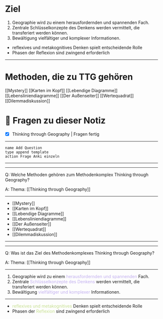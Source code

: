# Ziel

1. Geographie wird zu einem herausfordernden und spannenden Fach.
2. Zentrale Schlüsselkonzepte des Denkens werden vermittelt, die transferiert werden können.
3. Bewältigung vielfältiger und komplexer Informationen.

- reflexives und metakognitives Denken spielt entscheidende Rolle
- Phasen der Reflexion sind zwingend erforderlich

---

# Methoden, die zu TTG gehören

[[Mystery]]
[[Karten im Kopf]]
[[Lebendige Diagramme]]
[[Lebensliniendiagramme]]
[[Der Außenseiter]]
[[Wertequadrat]]
[[Dilemmadiskussion]]

# 🔎 Fragen zu dieser Notiz

- [x] Thinking through Geography  | Fragen fertig

---

```button
name Add Question
type append template
action Frage Anki einzeln
```
___
---

Q: Welche Methoden gehören zum Methodenkomplex Thinking through Geography?

A:  Thema: [[Thinking through Geography]] 
________
- [[Mystery]]
- [[Karten im Kopf]]
- [[Lebendige Diagramme]]
- [[Lebensliniendiagramme]]
- [[Der Außenseiter]]
- [[Wertequadrat]]
- [[Dilemmadiskussion]]
<!--ID: 1711732997074-->



___
---

Q: Was ist das Ziel des Methodenkomplexes Thinking through Geography?

A:  Thema: [[Thinking through Geography]] 
________
1. Geographie wird zu einem <span style="color:#c2afef">herausfordernden und spannenden</span> Fach.
2. Zentrale <span style="color:#c2afef">Schlüsselkonzepte des Denkens</span> werden vermittelt, die transferiert werden können.
3. Bewältigung <span style="color:#c2afef">vielfältiger und komplexer</span> Informationen.
____
- <span style="color:#c6df90">reflexives und metakognitives</span> Denken spielt entscheidende Rolle
- Phasen der<span style="color:#c6df90"> Reflexion</span> sind zwingend erforderlich
<!--ID: 1711732997082-->







